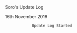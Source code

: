 Soro's Update Log
									   
									   
									   
									   
16th November 2016
				
				Update Log Started
